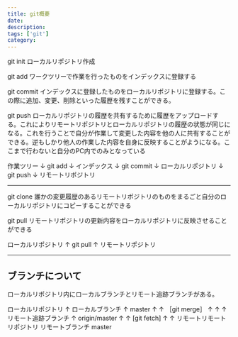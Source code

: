 ```yaml
---
title: git概要
date: 
description: 
tags: ['git']
category: 
---
```


git init
ローカルリポジトリ作成

git add
ワークツリーで作業を行ったものをインデックスに登録する

git commit
インデックスに登録したものをローカルリポジトリに登録する。この際に追加、変更、削除といった履歴を残すことができる。

git push
ローカルリポジトリの履歴を共有するために履歴をアップロードする。これによりリモートリポジトリとローカルリポジトリの履歴の状態が同じになる。これを行うことで自分が作業して変更した内容を他の人に共有することができる。逆もしかり他人の作業した内容を自身に反映することがようになる。ここまで行わないと自分のPC内でのみとなっている

作業ツリー
↓
    git add
↓
インデックス
↓
    git commit
↓
ローカルリポジトリ
↓
    git push
↓
リモートリポジトリ

---
git clone
誰かの変更履歴のあるリモートリポジトリのものをまるごと自分のローカルリポジトリにコピーすることができる

git pull
リモートリポジトリの更新内容をローカルリポジトリに反映させることができる

ローカルリポジトリ
↑
    git pull
↑
リモートリポジトリ

---

## ブランチについて

ローカルリポジトリ内にローカルブランチとリモート追跡ブランチがある。

ローカルリポジトリ
↑   ローカルブランチ
↑   master
↑   ↑
    ［git merge］
↑   ↑
↑   リモート追跡ブランチ
↑   origin/master
↑   ↑
    [git fetch]
↑   ↑
リモートリモートリポジトリ
    リモートブランチ
    master
